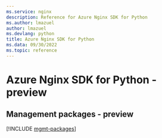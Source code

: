 ```yaml
---
ms.service: nginx
description: Reference for Azure Nginx SDK for Python
ms.author: lmazuel
author: lmazuel
ms.devlang: python
title: Azure Nginx SDK for Python
ms.data: 09/30/2022
ms.topic: reference
---
```

# Azure Nginx SDK for Python - preview

## Management packages - preview
[!INCLUDE [mgmt-packages](nginx-mgmt-index.md)]